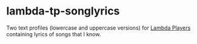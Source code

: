 # lambda-tp-songlyrics

 Two text profiles (lowercase and uppercase versions) for [Lambda Players](https://github.com/IcyStarFrost/Lambda-Players) containing lyrics of songs that I know.
